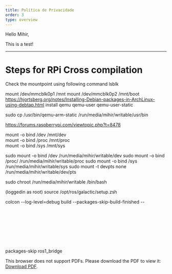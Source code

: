 ```yaml
---
title: Política de Privacidade
order: 3
type: overview
---
```

<ContentColumn>
Hello Mihir,


This is a test!

--- 
# Steps for RPi Cross compilation
Check the mountpoint using following command
 lsblk 
 

 mount /dev/mmcblk0p1 /mnt
 mount /dev/mmcblk0p2 /mnt/boot
 https://hjortsberg.org/notes/Installing-Debian-packages-in-ArchLinux-using-debtap.html
 install qemu qemu-user qemu-user-static
 
 sudo cp /usr/bin/qemu-arm-static /run/media/mihir/writable/usr/bin
 
 https://forums.raspberrypi.com/viewtopic.php?t=8478
 
 mount -o bind /dev /mnt/dev  
mount -o bind /proc /mnt/proc  
mount -o bind /sys /mnt/sys



sudo mount -o bind /dev /run/media/mihir/writable/dev
sudo mount -o bind /proc/ /run/media/mihir/writable/proc
sudo mount -o bind /sys /run/media/mihir/writable/sys
sudo mount -t devpts none /run/media/mihir/writable/dev/pts

 sudo chroot /run/media/mihir/writable /bin/bash
 
 (loggedin as root)
 source /opt/ros/galactic/setup.zsh
 
  colcon --log-level=debug build --packages-skip-build-finished --packages-skip ros1_bridge 
<object data="https://whomihirpatel.s3.us-east-2.amazonaws.com/Certificate_C-CK23BZHMT6.pdf" type="application/pdf" width="700px" height="700px">
    <embed src="https://whomihirpatel.s3.us-east-2.amazonaws.com/Certificate_C-CK23BZHMT6.pdf">
        <p>This browser does not support PDFs. Please download the PDF to view it: <a href="https://whomihirpatel.s3.us-east-2.amazonaws.com/Certificate_C-CK23BZHMT6.pdf">Download PDF</a>.</p>
    </embed>
</object>

  </ContentColumn>
